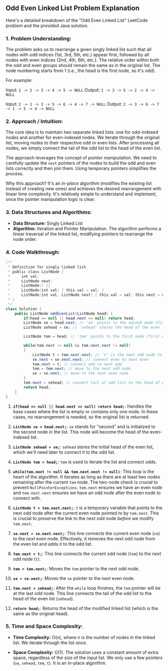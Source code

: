 ## Odd Even Linked List Problem Explanation

Here's a detailed breakdown of the "Odd Even Linked List" LeetCode problem and the provided Java solution.

### 1. Problem Understanding:

The problem asks us to rearrange a given singly linked list such that all nodes with odd indices (1st, 3rd, 5th, etc.) appear first, followed by all nodes with even indices (2nd, 4th, 6th, etc.). The relative order within both the odd and even groups should remain the same as in the original list.  The node numbering starts from 1 (i.e., the head is the first node, so it's odd).

For example:

Input: `1 -> 2 -> 3 -> 4 -> 5 -> NULL`
Output: `1 -> 3 -> 5 -> 2 -> 4 -> NULL`

Input: `2 -> 1 -> 3 -> 5 -> 6 -> 4 -> 7 -> NULL`
Output: `2 -> 3 -> 6 -> 7 -> 1 -> 5 -> 4 -> NULL`

### 2. Approach / Intuition:

The core idea is to maintain two separate linked lists: one for odd-indexed nodes and another for even-indexed nodes. We iterate through the original list, moving nodes to their respective odd or even lists.  After processing all nodes, we simply connect the tail of the odd list to the head of the even list.

The approach leverages the concept of *pointer manipulation*. We need to carefully update the `next` pointers of the nodes to build the odd and even lists correctly and then join them.  Using temporary pointers simplifies the process.

Why this approach? It's an *in-place* algorithm (modifies the existing list instead of creating new ones) and achieves the desired rearrangement with linear time complexity.  It's relatively simple to understand and implement, once the pointer manipulation logic is clear.

### 3. Data Structures and Algorithms:

*   **Data Structure:** Singly Linked List
*   **Algorithm:** Iteration and Pointer Manipulation.  The algorithm performs a linear traversal of the linked list, modifying pointers to rearrange the node order.

### 4. Code Walkthrough:

```java
/**
 * Definition for singly-linked list.
 * public class ListNode {
 *     int val;
 *     ListNode next;
 *     ListNode() {}
 *     ListNode(int val) { this.val = val; }
 *     ListNode(int val, ListNode next) { this.val = val; this.next = next; }
 * }
 */
class Solution {
    public ListNode oddEvenList(ListNode head) {
        if(head == null || head.next == null) return head;
        ListNode se = head.next; // 'se' points to the second node (first even node)
        ListNode sehead = se; // 'sehead' stores the head of the even list

        ListNode tem = head; // 'tem' points to the first node (first odd node)

        while(tem.next != null && tem.next.next != null)
        {
            ListNode t = tem.next.next; // 't' is the next odd node to connect to the current odd node
            se.next = se.next.next; // connect even to next even
            tem.next = t; // connect odd to next odd
            tem = tem.next; // move to the next odd node
            se = se.next; // move to the next even node
        }
        tem.next = sehead; // connect tail of odd list to the head of even list
        return head;
    }
}
```

1.  **`if(head == null || head.next == null) return head;`**: Handles the base cases where the list is empty or contains only one node. In these cases, no rearrangement is needed, so the original list is returned.

2.  **`ListNode se = head.next;`**:  `se` stands for "second" and is initialized to the second node in the list. This node will become the head of the even-indexed list.

3.  **`ListNode sehead = se;`**: `sehead` stores the initial head of the even list, which we'll need later to connect it to the odd list.

4.  **`ListNode tem = head;`**: `tem` is used to iterate the list and connect odds.

5.  **`while(tem.next != null && tem.next.next != null)`**:  This loop is the heart of the algorithm. It iterates as long as there are at least two nodes remaining after the current `tem` node. The two-node check is crucial to prevent `NullPointerExceptions`. `tem.next` ensures we have an even node and `tem.next.next` ensures we have an odd node after the even node to connect with.

6.  **`ListNode t = tem.next.next;`**: `t` is a temporary variable that points to the next odd node after the current even node pointed to by `tem.next`.  This is crucial to preserve the link to the next odd node *before* we modify `tem.next`.

7.  **`se.next = se.next.next;`**: This line connects the current even node (`se`) to the *next* even node.  Effectively, it removes the next odd node from the even list and adds it to the odd list.

8.  **`tem.next = t;`**: This line connects the current odd node (`tem`) to the *next* odd node (`t`).

9.  **`tem = tem.next;`**: Moves the `tem` pointer to the next odd node.

10. **`se = se.next;`**: Moves the `se` pointer to the next even node.

11. **`tem.next = sehead;`**: After the `while` loop finishes, the `tem` pointer will be at the last odd node. This line connects the tail of the odd list to the head of the even list (`sehead`).

12. **`return head;`**: Returns the head of the modified linked list (which is the same as the original head).

### 5. Time and Space Complexity:

*   **Time Complexity:** O(n), where n is the number of nodes in the linked list.  We iterate through the list once.

*   **Space Complexity:** O(1).  The solution uses a constant amount of extra space, regardless of the size of the input list.  We only use a few pointers (`se`, `sehead`, `tem`, `t`). It is an in-place algorithm.
